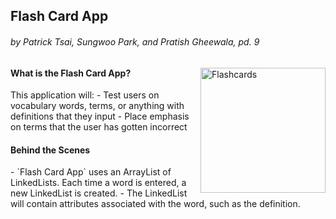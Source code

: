 <h2>Flash Card App</h2>
<h6> by Patrick Tsai, Sungwoo Park, and Pratish Gheewala, pd. 9</h6>

<img src="http://i287.photobucket.com/albums/ll128/patmaster/flashcard_zps2c1065a8.png" width="200" alt="Flashcards" align="right">

<h4>What is the Flash Card App?</h4>
This application will:
- Test users on vocabulary words, terms, or anything with definitions that they input
- Place emphasis on terms that the user has gotten incorrect

<h4>Behind the Scenes</h4>
- `Flash Card App` uses an ArrayList of LinkedLists. Each time a word is entered, a new LinkedList is created.
- The LinkedList will contain attributes associated with the word, such as the definition.
